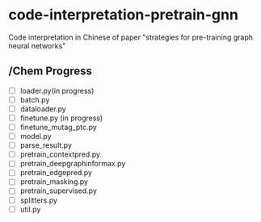 # code-interpretation-pretrain-gnn
Code interpretation in Chinese of paper "strategies for pre-training graph neural networks"

## /Chem Progress
- [ ] loader.py(in progress)
- [ ] batch.py
- [ ] dataloader.py
- [ ] finetune.py (in progress)
- [ ] finetune_mutag_ptc.py
- [ ] model.py
- [ ] parse_result.py
- [ ] pretrain_contextpred.py
- [ ] pretrain_deepgraphinformax.py
- [ ] pretrain_edgepred.py
- [ ] pretrain_masking.py
- [ ] pretrain_supervised.py
- [ ] splitters.py
- [ ] util.py
